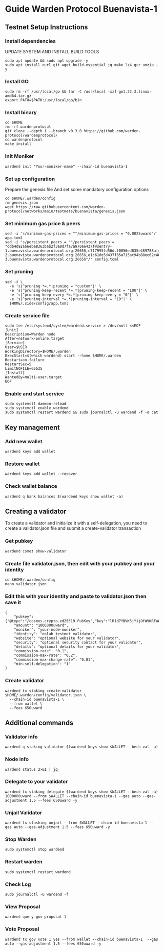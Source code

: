 # Guide Warden Protocol Buenavista-1

## Testnet Setup Instructions

### Install dependencies

UPDATE SYSTEM AND INSTALL BUILD TOOLS
```
sudo apt update && sudo apt upgrade -y
sudo apt install curl git wget build-essential jq make lz4 gcc unzip -y
```

### Install GO
```
sudo rm -rf /usr/local/go && tar -C /usr/local -xzf go1.22.3.linux-amd64.tar.gz
export PATH=$PATH:/usr/local/go/bin
```

### Install binary
```
cd $HOME
rm -rf wardenprotocol
git clone --depth 1 --branch v0.3.0 https://github.com/warden-protocol/wardenprotocol/
cd wardenprotocol
make install
```

### Init Moniker
```
wardend init "Your-moniker-name" --chain-id buenavista-1
```

### Set up configuration
Prepare the genesis file And set some mandatory configuration options
```
cd $HOME/.warden/config
rm genesis.json
wget https://raw.githubusercontent.com/warden-protocol/networks/main/testnets/buenavista/genesis.json
```

### Set minimum gas price & peers
```
sed -i 's/minimum-gas-prices = ""/minimum-gas-prices = "0.0025uward"/' app.toml
sed -i 's/persistent_peers = ""/persistent_peers = "ddb4d92ab6eba8363bab2f3a0d7fa7a970ae437f@sentry-1.buenavista.wardenprotocol.org:26656,c717995fd56dcf0056ed835e489788af4ffd8fe8@sentry-2.buenavista.wardenprotocol.org:26656,e1c61de5d437f35a715ac94b88ec62c482edc166@sentry-3.buenavista.wardenprotocol.org:26656"/' config.toml
```

### Set pruning
```
sed -i \
  -e 's|^pruning *=.*|pruning = "custom"|' \
  -e 's|^pruning-keep-recent *=.*|pruning-keep-recent = "100"|' \
  -e 's|^pruning-keep-every *=.*|pruning-keep-every = "0"|' \
  -e 's|^pruning-interval *=.*|pruning-interval = "19"|' \
  $HOME/.side/config/app.toml
```

### Create service file
```
sudo tee /etc/systemd/system/wardend.service > /dev/null <<EOF
[Unit]
Description=Warden node
After=network-online.target
[Service]
User=$USER
WorkingDirectory=$HOME/.warden
ExecStart=$(which wardend) start --home $HOME/.warden
Restart=on-failure
RestartSec=5
LimitNOFILE=65535
[Install]
WantedBy=multi-user.target
EOF
```

### Enable and start service
```
sudo systemctl daemon-reload
sudo systemctl enable wardend
sudo systemctl restart wardend && sudo journalctl -u wardend -f -o cat
```

## Key management

### Add new wallet
```
wardend keys add wallet
```

### Restore wallet
```
wardend keys add wallet --recover
```

### Check wallet balance 
```
wardend q bank balances $(wardend keys show wallet -a)
```

## Creating a validator
To create a validator and initialize it with a self-delegation, you need to create a validator.json file and submit a create-validator transaction

### Get pubkey
```
wardend comet show-validator
```

### Create file validator.json, then edit with your pubkey and your identity
```
cd $HOME/.warden/config
nano validator.json
```

### Edit this with your identity and paste to validator.json then save it
```
{    
    "pubkey": {"@type":"/cosmos.crypto.ed25519.PubKey","key":"lR1d7YBVK5jYijOfWVKRFoWCsS4dg3kagT7LB9GnG8I="},
    "amount": "1000000uward",
    "moniker": "your-node-moniker",
    "identity": "eqlab testnet validator",
    "website": "optional website for your validator",
    "security": "optional security contact for your validator",
    "details": "optional details for your validator",
    "commission-rate": "0.1",
    "commission-max-rate": "0.2",
    "commission-max-change-rate": "0.01",
    "min-self-delegation": "1"
}
```

### Create validator
```
wardend tx staking create-validator $HOME/.warden/config/validator.json \
  --chain-id buenavista-1 \
  --from wallet \
  --fees 650uward
```

## Additional commands

### Validator info
```
wardend q staking validator $(wardend keys show $WALLET --bech val -a)
```

### Node info
```
wardend status 2>&1 | jq
```

### Delegate to your validator
```
wardend tx staking delegate $(wardend keys show $WALLET --bech val -a) 1000000uward --from $WALLET --chain-id buenavista-1 --gas auto --gas-adjustment 1.5 --fees 650uward -y
```

### Unjail Validator 
```
wardend tx slashing unjail --from $WALLET --chain-id buenavista-1 --gas auto --gas-adjustment 1.5 --fees 650uward -y
```

### Stop Warden
```
sudo systemctl stop wardend
```

### Restart warden
```
sudo systemctl restart wardend
```

### Check Log
```
sudo journalctl -u wardend -f
```

### View Proposal
```
wardend query gov proposal 1
```

### Vote Proposal
```
wardend tx gov vote 1 yes --from wallet --chain-id buenavista-1  --gas auto --gas-adjustment 1.5 --fees 650uward -y
```
